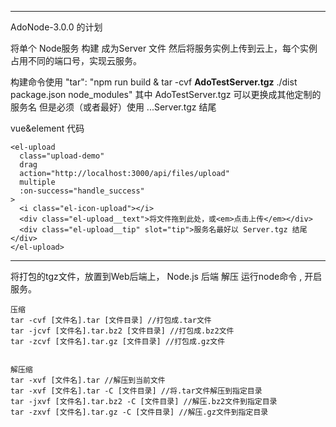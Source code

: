 ***

AdoNode-3.0.0 的计划

将单个 Node服务 构建 成为Server 文件 然后将服务实例上传到云上，每个实例占用不同的端口号，实现云服务。

构建命令使用 
"tar": "npm run build & tar -cvf **AdoTestServer.tgz** ./dist package.json node_modules"
其中 AdoTestServer.tgz 可以更换成其他定制的服务名 但是必须（或者最好）使用 ...Server.tgz 结尾

vue&element 代码
````
<el-upload
  class="upload-demo"
  drag
  action="http://localhost:3000/api/files/upload"
  multiple
  :on-success="handle_success"
>
  <i class="el-icon-upload"></i>
  <div class="el-upload__text">将文件拖到此处，或<em>点击上传</em></div>
  <div class="el-upload__tip" slot="tip">服务名最好以 Server.tgz 结尾</div>
</el-upload>
````

***

将打包的tgz文件，放置到Web后端上，
Node.js 后端 解压 运行node命令 , 开启服务。

````
压缩
tar -cvf [文件名].tar [文件目录] //打包成.tar文件
tar -jcvf [文件名].tar.bz2 [文件目录] //打包成.bz2文件
tar -zcvf [文件名].tar.gz [文件目录] //打包成.gz文件


解压缩
tar -xvf [文件名].tar //解压到当前文件
tar -xvf [文件名].tar -C [文件目录] //将.tar文件解压到指定目录
tar -jxvf [文件名].tar.bz2 -C [文件目录] //解压.bz2文件到指定目录
tar -zxvf [文件名].tar.gz -C [文件目录] //解压.gz文件到指定目录

````
